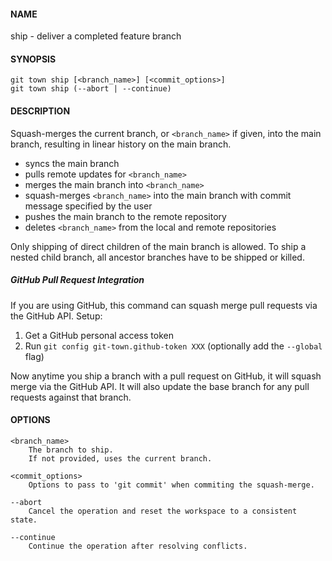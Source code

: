 #### NAME

ship - deliver a completed feature branch


#### SYNOPSIS

```
git town ship [<branch_name>] [<commit_options>]
git town ship (--abort | --continue)
```


#### DESCRIPTION

Squash-merges the current branch, or `<branch_name>` if given,
into the main branch, resulting in linear history on the main branch.

* syncs the main branch
* pulls remote updates for `<branch_name>`
* merges the main branch into `<branch_name>`
* squash-merges `<branch_name>` into the main branch with commit message specified by the user
* pushes the main branch to the remote repository
* deletes `<branch_name>` from the local and remote repositories

Only shipping of direct children of the main branch is allowed.
To ship a nested child branch, all ancestor branches have to be shipped or killed.

##### GitHub Pull Request Integration

If you are using GitHub, this command can squash merge pull requests via the GitHub API. Setup:

1. Get a GitHub personal access token
2. Run `git config git-town.github-token XXX` (optionally add the `--global` flag)

Now anytime you ship a branch with a pull request on GitHub, it will squash merge via the GitHub API.
It will also update the base branch for any pull requests against that branch.

#### OPTIONS

```
<branch_name>
    The branch to ship.
    If not provided, uses the current branch.

<commit_options>
    Options to pass to 'git commit' when commiting the squash-merge.

--abort
    Cancel the operation and reset the workspace to a consistent state.

--continue
    Continue the operation after resolving conflicts.
```
